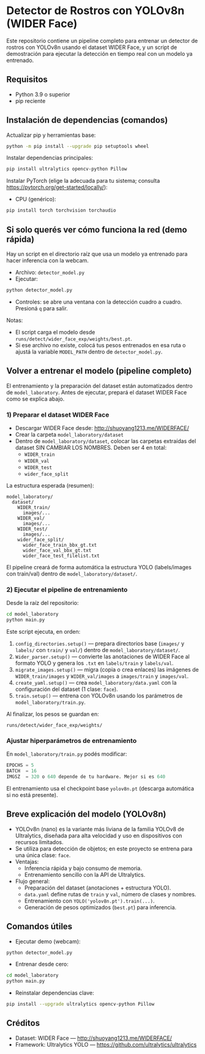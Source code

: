 # Detector de Rostros con YOLOv8n (WIDER Face)

Este repositorio contiene un pipeline completo para entrenar un detector de rostros con YOLOv8n usando el dataset WIDER Face, y un script de demostración para ejecutar la detección en tiempo real con un modelo ya entrenado.

## Requisitos

- Python 3.9 o superior
- pip reciente

## Instalación de dependencias (comandos)

Actualizar pip y herramientas base:
```bash
python -m pip install --upgrade pip setuptools wheel
```

Instalar dependencias principales:
```bash
pip install ultralytics opencv-python Pillow
```

Instalar PyTorch (elige la adecuada para tu sistema; consulta https://pytorch.org/get-started/locally/):
- CPU (genérico):
```bash
pip install torch torchvision torchaudio
```

## Si solo querés ver cómo funciona la red (demo rápida)

Hay un script en el directorio raíz que usa un modelo ya entrenado para hacer inferencia con la webcam.

- Archivo: `detector_model.py`
- Ejecutar:
```bash
python detector_model.py
```
- Controles: se abre una ventana con la detección cuadro a cuadro. Presioná `q` para salir.

Notas:
- El script carga el modelo desde `runs/detect/wider_face_exp/weights/best.pt`. 
- Si ese archivo no existe, colocá tus pesos entrenados en esa ruta o ajustá la variable `MODEL_PATH` dentro de `detector_model.py`.

## Volver a entrenar el modelo (pipeline completo)

El entrenamiento y la preparación del dataset están automatizados dentro de `model_laboratory`. Antes de ejecutar, prepará el dataset WIDER Face como se explica abajo.

### 1) Preparar el dataset WIDER Face

- Descargar WIDER Face desde: http://shuoyang1213.me/WIDERFACE/
- Crear la carpeta `model_laboratory/dataset`
- Dentro de `model_laboratory/dataset`, colocar las carpetas extraídas del dataset SIN CAMBIAR LOS NOMBRES. Deben ser 4 en total:
  - `WIDER_train`
  - `WIDER_val`
  - `WIDER_test`
  - `wider_face_split`

La estructura esperada (resumen):

```
model_laboratory/
  dataset/
    WIDER_train/
      images/...
    WIDER_val/
      images/...
    WIDER_test/
      images/...
    wider_face_split/
      wider_face_train_bbx_gt.txt
      wider_face_val_bbx_gt.txt
      wider_face_test_filelist.txt
```

El pipeline creará de forma automática la estructura YOLO (labels/images con train/val) dentro de `model_laboratory/dataset/`.

### 2) Ejecutar el pipeline de entrenamiento

Desde la raíz del repositorio:
```bash
cd model_laboratory
python main.py
```

Este script ejecuta, en orden:
1. `config_directories.setup()` — prepara directorios base (`images/` y `labels/` con `train/` y `val/`) dentro de `model_laboratory/dataset/`.
2. `Wider_parser.setup()` — convierte las anotaciones de WIDER Face al formato YOLO y genera los `.txt` en `labels/train` y `labels/val`.
3. `migrate_images.setup()` — migra (copia o crea enlaces) las imágenes de `WIDER_train/images` y `WIDER_val/images` a `images/train` y `images/val`.
4. `create_yaml.setup()` — crea `model_laboratory/data.yaml` con la configuración del dataset (1 clase: `face`).
5. `train.setup()` — entrena con YOLOv8n usando los parámetros de `model_laboratory/train.py`.

Al finalizar, los pesos se guardan en:
```
runs/detect/wider_face_exp/weights/
```

### Ajustar hiperparámetros de entrenamiento

En `model_laboratory/train.py` podés modificar:
```python
EPOCHS = 5
BATCH  = 16
IMGSZ  = 320 o 640 depende de tu hardware. Mejor si es 640
```
El entrenamiento usa el checkpoint base `yolov8n.pt` (descarga automática si no está presente).

## Breve explicación del modelo (YOLOv8n)

- YOLOv8n (nano) es la variante más liviana de la familia YOLOv8 de Ultralytics, diseñada para alta velocidad y uso en dispositivos con recursos limitados.
- Se utiliza para detección de objetos; en este proyecto se entrena para una única clase: `face`.
- Ventajas:
  - Inferencia rápida y bajo consumo de memoria.
  - Entrenamiento sencillo con la API de Ultralytics.
- Flujo general:
  - Preparación del dataset (anotaciones + estructura YOLO).
  - `data.yaml` define rutas de `train` y `val`, número de clases y nombres.
  - Entrenamiento con `YOLO('yolov8n.pt').train(...)`.
  - Generación de pesos optimizados (`best.pt`) para inferencia.

## Comandos útiles

- Ejecutar demo (webcam):
```bash
python detector_model.py
```

- Entrenar desde cero:
```bash
cd model_laboratory
python main.py
```

- Reinstalar dependencias clave:
```bash
pip install --upgrade ultralytics opencv-python Pillow
```

## Créditos

- Dataset: WIDER Face — http://shuoyang1213.me/WIDERFACE/
- Framework: Ultralytics YOLO — https://github.com/ultralytics/ultralytics

